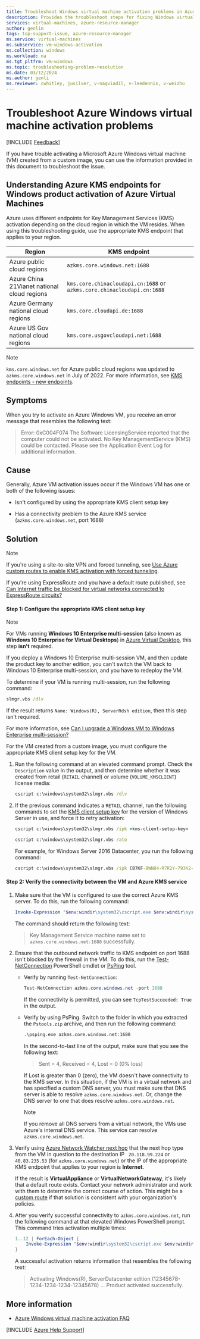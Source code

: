 ```yaml
---
title: Troubleshoot Windows virtual machine activation problems in Azure
description: Provides the troubleshoot steps for fixing Windows virtual machine activation problems in Azure
services: virtual-machines, azure-resource-manager
author: genlin
tags: top-support-issue, azure-resource-manager
ms.service: virtual-machines
ms.subservice: vm-windows-activation
ms.collection: windows
ms.workload: na
ms.tgt_pltfrm: vm-windows
ms.topic: troubleshooting-problem-resolution
ms.date: 03/12/2024
ms.author: genli
ms.reviewer: cwhitley, jusilver, v-naqviadil, v-leedennis, v-weizhu
---
```

# Troubleshoot Azure Windows virtual machine activation problems

[!INCLUDE [Feedback](../../includes/feedback.md)]

If you have trouble activating a Microsoft Azure Windows virtual machine (VM) created from a custom image, you can use the information provided in this document to troubleshoot the issue.

## Understanding Azure KMS endpoints for Windows product activation of Azure Virtual Machines

Azure uses different endpoints for Key Management Services (KMS) activation depending on the cloud region in which the VM resides. When using this troubleshooting guide, use the appropriate KMS endpoint that applies to your region.

| Region | KMS endpoint |
|--|--|
| Azure public cloud regions | `azkms.core.windows.net:1688` |
| Azure China 21Vianet national cloud regions | `kms.core.chinacloudapi.cn:1688` or `azkms.core.chinacloudapi.cn:1688` |
| Azure Germany national cloud regions | `kms.core.cloudapi.de:1688` |
| Azure US Gov national cloud regions | `kms.core.usgovcloudapi.net:1688` |

> [!NOTE]
> `kms.core.windows.net` for Azure public cloud regions was updated to `azkms.core.windows.net` in July of 2022. For more information, see [KMS endpoints - new endpoints](windows-activation-stopped-working.md).

## Symptoms

When you try to activate an Azure Windows VM, you receive an error message that resembles the following text:

> Error: 0xC004F074 The Software LicensingService reported that the computer could not be activated. No Key ManagementService (KMS) could be contacted. Please see the Application Event Log for additional information.

## Cause

Generally, Azure VM activation issues occur if the Windows VM has one or both of the following issues:

- Isn't configured by using the appropriate KMS client setup key

- Has a connectivity problem to the Azure KMS service (`azkms.core.windows.net`, port 1688)

## Solution

> [!NOTE]  
> If you're using a site-to-site VPN and forced tunneling, see [Use Azure custom routes to enable KMS activation with forced tunneling](custom-routes-enable-kms-activation.md).
>
> If you're using ExpressRoute and you have a default route published, see [Can Internet traffic be blocked for virtual networks connected to ExpressRoute circuits?](/azure/expressroute/expressroute-faqs#can-internet-traffic-be-blocked-for-virtual-networks-connected-to-expressroute-circuits)

#### Step 1: Configure the appropriate KMS client setup key

> [!NOTE]
> For VMs running **Windows 10 Enterprise multi-session** (also known as **Windows 10 Enterprise for Virtual Desktops**) in [Azure Virtual Desktop](/azure/virtual-desktop/overview), this step **isn't** required.
>
> If you deploy a Windows 10 Enterprise multi-session VM, and then update the product key to another edition, you can't switch the VM back to Windows 10 Enterprise multi-session, and you have to redeploy the VM.
>
> To determine if your VM is running multi-session, run the following command:
>
> ```cmd
> slmgr.vbs /dlv
> ```
>
> If the result returns `Name: Windows(R), ServerRdsh edition`, then this step isn't required.
>
> For more information, see [Can I upgrade a Windows VM to Windows Enterprise multi-session?](/azure/virtual-desktop/windows-10-multisession-faq#can-i-upgrade-a-windows-vm-to-windows-enterprise-multi-session)

For the VM created from a custom image, you must configure the appropriate KMS client setup key for the VM.

1. Run the following command at an elevated command prompt. Check the `Description` value in the output, and then determine whether it was created from retail (`RETAIL` channel) or volume (`VOLUME_KMSCLIENT`) license media:

    ```cmd
    cscript c:\windows\system32\slmgr.vbs /dlv
    ```

2. If the previous command indicates a `RETAIL` channel, run the following commands to set the [KMS client setup key](/windows-server/get-started/kms-client-activation-keys) for the version of Windows Server in use, and force it to retry activation:

    ```cmd
    cscript c:\windows\system32\slmgr.vbs /ipk <kms-client-setup-key>

    cscript c:\windows\system32\slmgr.vbs /ato
     ```

    For example, for Windows Server 2016 Datacenter, you run the following command:

    ```cmd
    cscript c:\windows\system32\slmgr.vbs /ipk CB7KF-BWN84-R7R2Y-793K2-8XDDG
    ```

#### Step 2: Verify the connectivity between the VM and Azure KMS service

1. Make sure that the VM is configured to use the correct Azure KMS server. To do this, run the following command:
  
    ```powershell
    Invoke-Expression "$env:windir\system32\cscript.exe $env:windir\system32\slmgr.vbs /skms azkms.core.windows.net:1688"
    ```

    The command should return the following text:

    > Key Management Service machine name set to `azkms.core.windows.net:1688` successfully.

2. Ensure that the outbound network traffic to KMS endpoint on port 1688 isn't blocked by the firewall in the VM. To do this, run the [Test-NetConnection](/powershell/module/nettcpip/test-netconnection) PowerShell cmdlet or [PsPing](/sysinternals/downloads/psping) tool.

    - Verify by running `Test-NetConnection`:

        ```powershell
        Test-NetConnection azkms.core.windows.net -port 1688
        ```

       If the connectivity is permitted, you can see `TcpTestSucceeded: True` in the output.

    - Verify by using PsPing. Switch to the folder in which you extracted the `Pstools.zip` archive, and then run the following command:

        ```cmd
        .\psping.exe azkms.core.windows.net:1688
        ```

        In the second-to-last line of the output, make sure that you see the following text:

        > Sent = 4, Received = 4, Lost = 0 (0% loss)

        If Lost is greater than 0 (zero), the VM doesn't have connectivity to the KMS server. In this situation, if the VM is in a virtual network and has specified a custom DNS server, you must make sure that DNS server is able to resolve `azkms.core.windows.net`. Or, change the DNS server to one that does resolve `azkms.core.windows.net`.

        > [!NOTE]  
        > If you remove all DNS servers from a virtual network, the VMs use Azure's internal DNS service. This service can resolve `azkms.core.windows.net`.

3. Verify using [Azure Network Watcher next hop](/azure/network-watcher/network-watcher-next-hop-overview) that the next hop type from the VM in question to the destination IP ` 20.118.99.224` or `40.83.235.53` (for `azkms.core.windows.net`) or the IP of the appropriate KMS endpoint that applies to your region is **Internet**.

   If the result is **VirtualAppliance** or **VirtualNetworkGateway**, it's likely that a default route exists. Contact your network administrator and work with them to determine the correct course of action. This might be a [custom route](./custom-routes-enable-kms-activation.md) if that solution is consistent with your organization's policies.

4. After you verify successful connectivity to `azkms.core.windows.net`, run the following command at that elevated Windows PowerShell prompt. This command tries activation multiple times:

    ```powershell
    1..12 | ForEach-Object {
        Invoke-Expression "$env:windir\system32\cscript.exe $env:windir\system32\slmgr.vbs /ato" ; start-sleep 5
    }
    ```

    A successful activation returns information that resembles the following text:

    > Activating Windows(R), ServerDatacenter edition (12345678-1234-1234-1234-12345678) …
    Product activated successfully.

## More information

- [Azure Windows virtual machine activation FAQ](./windows-virtual-machine-activation-faq.yml)

[!INCLUDE [Azure Help Support](../../includes/azure-help-support.md)]
